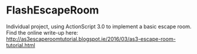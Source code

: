# FlashEscapeRoom
Individual project, using ActionScript 3.0 to implement a basic escape room. Find the online write-up here: http://as3escaperoomtutorial.blogspot.ie/2016/03/as3-escape-room-tutorial.html
